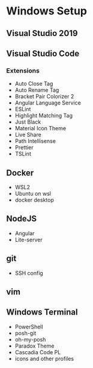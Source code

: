 # Windows Setup
## Visual Studio 2019
## Visual Studio Code
### Extensions
  - Auto Close Tag
  - Auto Rename Tag
  - Bracket Pair Colorizer 2
  - Angular Language Service
  - ESLint
  - Highlight Matching Tag
  - Just Black
  - Material Icon Theme
  - Live Share
  - Path Intellisense
  - Prettier
  - TSLint
## Docker
* WSL2
* Ubuntu on wsl
* docker desktop
## NodeJS
* Angular
* Lite-server
## git
* SSH config
## vim
## Windows Terminal
* PowerShell
* posh-git
* oh-my-posh
* Paradox Theme
* Cascadia Code PL
* icons and other profiles
